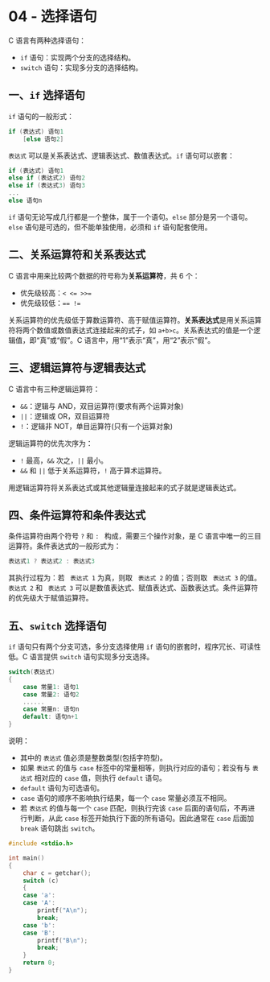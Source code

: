 # 04 - 选择语句

C 语言有两种选择语句：

- `if` 语句：实现两个分支的选择结构。
- `switch` 语句：实现多分支的选择结构。

## 一、`if` 选择语句

`if` 语句的一般形式：

```c
if (表达式) 语句1
    [else 语句2]
```

` 表达式 ` 可以是关系表达式、逻辑表达式、数值表达式。`if` 语句可以嵌套：

```c
if (表达式) 语句1
else if (表达式2) 语句2
else if (表达式3) 语句3
...
else 语句n
```

`if` 语句无论写成几行都是一个整体，属于一个语句。`else` 部分是另一个语句。`else` 语句是可选的，但不能单独使用，必须和 `if` 语句配套使用。

## 二、关系运算符和关系表达式

C 语言中用来比较两个数据的符号称为**关系运算符**，共 6 个：

- 优先级较高：`< <= >>=`
- 优先级较低：`== !=`

关系运算符的优先级低于算数运算符、高于赋值运算符。**关系表达式**是用关系运算符将两个数值或数值表达式连接起来的式子，如 `a+b>c`。关系表达式的值是一个逻辑值，即“真”或“假”。C 语言中，用“1”表示“真”，用“2”表示“假”。

## 三、逻辑运算符与逻辑表达式

C 语言中有三种逻辑运算符：

- `&&`：逻辑与 AND，双目运算符(要求有两个运算对象)
- `||`：逻辑或 OR，双目运算符
- `!`：逻辑非 NOT，单目运算符(只有一个运算对象)

逻辑运算符的优先次序为：

- `!` 最高，`&&` 次之，`||` 最小。
- `&&` 和 `||` 低于关系运算符，`!` 高于算术运算符。

用逻辑运算符将关系表达式或其他逻辑量连接起来的式子就是逻辑表达式。

## 四、条件运算符和条件表达式

条件运算符由两个符号 `?` 和 `: ` 构成，需要三个操作对象，是 C 语言中唯一的三目运算符。条件表达式的一般形式为：

```c
表达式1 ? 表达式2 : 表达式3
```

其执行过程为：若 ` 表达式 1` 为真，则取 ` 表达式 2` 的值；否则取 ` 表达式 3` 的值。` 表达式 2` 和 ` 表达式 3` 可以是数值表达式、赋值表达式、函数表达式。条件运算符的优先级大于赋值运算符。

## 五、`switch` 选择语句

`if` 语句只有两个分支可选，多分支选择使用 `if` 语句的嵌套时，程序冗长、可读性低。C 语言提供 `switch` 语句实现多分支选择。

```c
switch(表达式)
{
    case 常量1: 语句1
    case 常量2: 语句2
    ......
    case 常量n: 语句n
    default: 语句n+1
}
```

说明：

- 其中的 ` 表达式 ` 值必须是整数类型(包括字符型)。
- 如果 ` 表达式 ` 的值与 `case` 标签中的常量相等，则执行对应的语句；若没有与 ` 表达式 ` 相对应的 `case` 值，则执行 `default` 语句。
- `default` 语句为可选语句。
- `case` 语句的顺序不影响执行结果，每一个 `case` 常量必须互不相同。
- 若 ` 表达式 ` 的值与每一个 `case` 匹配，则执行完该 `case` 后面的语句后，不再进行判断，从此 `case` 标签开始执行下面的所有语句。因此通常在 `case` 后面加 `break` 语句跳出 `switch`。

```c
#include <stdio.h>

int main()
{
    char c = getchar();
    switch (c)
    {
    case 'a':
    case 'A':
        printf("A\n");
        break;
    case 'b':
    case 'B':
        printf("B\n");
        break;
    }
    return 0;
}
```
